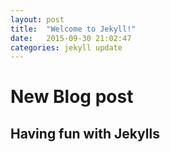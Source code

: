 ```yaml
---
layout: post
title:  "Welcome to Jekyll!"
date:   2015-09-30 21:02:47
categories: jekyll update
---
```

# New Blog post

## Having fun with Jekylls
